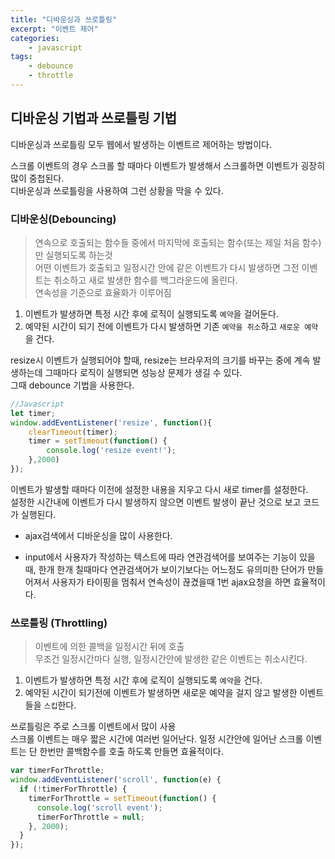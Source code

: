 ```yaml
--- 
title: "디바운싱과 쓰로틀링" 
excerpt: "이벤트 제어"
categories: 
    - javascript
tags: 
    - debounce
    - throttle
--- 
```

## 디바운싱 기법과 쓰로틀링 기법

디바운싱과 쓰로틀링 모두 웹에서 발생하는 이벤트르 제어하는 방법이다.  

스크롤 이벤트의 경우 스크롤 할 때마다 이벤트가 발생해서 스크롤하면 이벤트가 굉장히 많이 중첩된다.  
디바운싱과 쓰로틀링을 사용하여 그런 상황을 막을 수 있다.  

### 디바운싱(Debouncing)
> 연속으로 호출되는 함수들 중에서 마지막에 호출되는 함수(또는 제일 처음 함수)만 실행되도록 하는것  
> 어떤 이벤트가 호출되고 일정시간 안에 같은 이벤트가 다시 발생하면 그전 이벤트는 취소하고 새로 발생한 함수를 백그라운드에 올린다.  
> 연속성을 기준으로 효율화가 이루어짐

1. 이벤트가 발생하면 특정 시간 후에 로직이 실행되도록 `예약`을 걸어둔다.
2. 예약된 시간이 되기 전에 이벤트가 다시 발생하면 기존 `예약을 취소`하고 `새로운 예약`을 건다.

resize시 이벤트가 실행되어야 할때, resize는 브라우저의 크기를 바꾸는 중에 계속 발생하는데 그때마다 로직이 실행되면 성능상 문제가 생길 수 있다.  
그때 debounce 기법을 사용한다.  

```javascript
//Javascript
let timer;
window.addEventListener('resize', function(){
    clearTimeout(timer);
    timer = setTimeout(function() {
        console.log('resize event!');
    },2000)
});
```

이벤트가 발생할 때마다 이전에 설정한 내용을 지우고 다시 새로 timer를 설정한다.  
설정한 시간내에 이벤트가 다시 발생하지 않으면 이벤트 발생이 끝난 것으로 보고 코드가 실행된다.  

- ajax검색에서 디바운싱을 많이 사용한다.  
+ input에서 사용자가 작성하는 텍스트에 따라 연관검색어를 보여주는 기능이 있을때, 한개 한개 칠때마다 연관검색어가 보이기보다는 어느정도 유의미한 단어가 만들어져서 사용자가 타이핑을 멈춰서 연속성이 끊겼을때 1번 ajax요청을 하면 효율적이다.  

### 쓰로틀링 (Throttling)
> 이벤트에 의한 콜백을 일정시간 뒤에 호출  
> 무조건 일정시간마다 실행, 일정시간안에 발생한 같은 이벤트는 취소시킨다.  

1. 이벤트가 발생하면 특정 시간 후에 로직이 실행되도록 `예약`을 건다.
2. 예약된 시간이 되기전에 이벤트가 발생하면 새로운 예약을 걸지 않고 발생한 이벤트들을 `스킵`한다.

쓰로틀링은 주로 스크롤 이벤트에서 많이 사용  
스크롤 이벤트는 매우 짧은 시간에 여러번 일어난다. 일정 시간안에 일어난 스크롤 이벤트는 단 한번만 콜백함수를 호출 하도록 만들면 효율적이다.  

```javascript
var timerForThrottle;
window.addEventListener('scroll', function(e) {
  if (!timerForThrottle) {
    timerForThrottle = setTimeout(function() {
      console.log('scroll event');
      timerForThrottle = null;
    }, 2000);
  }
});
```